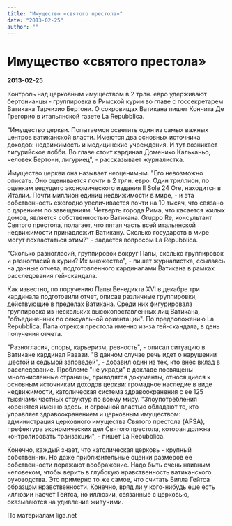 ```yaml
---
title: "Имущество «святого престола»"
date: "2013-02-25"
author: ""
---
```


# Имущество «святого престола»

**2013-02-25** 

Контроль над церковным имуществом в 2 трлн. евро удерживают  бертонианцы - группировка в Римской курии во главе с госсекретарем  Ватикана Тарчизио Бертони. О сокровищах Ватикана пишет Кончита Де  Грегорио в итальянской газете La Repubblica. 

"Имущество церкви. Попытаемся осветить один из самых важных центров  ватиканской власти. Имеются два основных источника доходов: недвижимость  и медицинские учреждения. И тут возникает лигурийское лобби. Во главе  стоит кардинал Доменико Кальканьо, человек Бертони, лигуриец", -  рассказывает журналистка.

Имущество церкви она называет неоценимым. "Его невозможно описать.  Оно оценивается почти в 2 трлн. евро. Один триллион, по оценкам ведущего  экономического издания Il Sole 24 Ore, находится в Италии. Почти  миллион единиц недвижимости в мире, - и эта собственность ежегодно  увеличивается почти на 10 тысяч, что связано с дарением по завещаниям.  Четверть города Рима, что касается жилых домов, является собственностью  Ватикана. Gruppo Re, консультант Святого престола, полагает, что пятая  часть всей итальянской недвижимости принадлежит Ватикану. Сколько  государств в мире могут похвастаться этим?" - задается вопросом La  Repubblica.

"Сколько разногласий, группировок вокруг Папы, сколько группировок и  разногласий в курии? Их множество", - пишет журналистка, ссылаясь на  данные отчета, подготовленного кардиналами Ватикана в рамках расследования гей-скандала.

Как известно, по поручению Папы Бенедикта XVI в декабре три кардинала  подготовили отчет, описав различные группировки, действующие в пределах  Ватикана. Среди них фигурировала группировка из нескольких  высокопоставленных лиц Ватикана, "объединенных по сексуальной  ориентации". По предположению La Repubblica, Папа отрекся престола  именно из-за гей-скандала, в день получения отчета.

"Разногласия, споры, карьеризм, ревность", - описал ситуацию в  Ватикане кардинал Равази. "В данном случае речь идет о нарушении шестой и  седьмой заповедей", - добавил один из тех, кто внес вклад в  расследование. Проблеме "не укради" в докладе посвящены многочисленные  страницы, приводятся документы, относящиеся к основным источникам  доходов церкви: громадное наследие в виде недвижимости, католическая  система здравоохранения с ее 125 тысячами частных структур по всему  миру. "Злоупотребления коренятся именно здесь, и огромной властью  обладают те, кто управляет здравоохранением и церковным имуществом:  администрация церковного имущества Святого престола (APSA), префектура  экономических дел Святого престола, которая должна контролировать  транзакции", - пишет La Repubblica.

Конечно, каждый знает, что католическая церковь - крупный собственник. Но даже приблизительные оценки размеров ее собственности поражают воображение. Надо быть очень наивным человеком, чтобы верить в глубокую нравственность ватиканского руководства. Это примерно то же самое, что считать Билла Гейтса образцом нравственности. Конечно, вряд ли у кого-нибудь еще есть иллюзии насчет Гейтса, но иллюзии, связанные с церковью, оказываются на удивление живучими.

По материалам liga.net